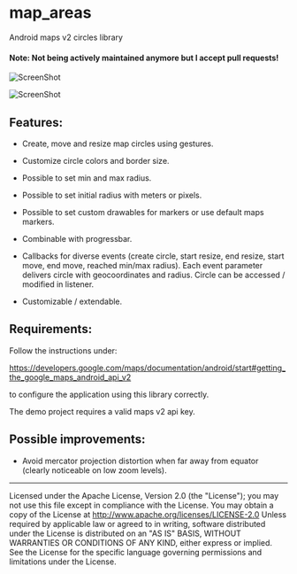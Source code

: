 map_areas
=========


Android maps v2 circles library

#### Note: Not being actively maintained anymore but I accept pull requests!

![ScreenShot](https://raw.github.com/i-schuetz/map_areas/master/screen1.png)


![ScreenShot](https://raw.github.com/i-schuetz/map_areas/master/screen2.png)


## Features:

- Create, move and resize map circles using gestures.

- Customize circle colors and border size.

- Possible to set min and max radius.

- Possible to set initial radius with meters or pixels.

- Possible to set custom drawables for markers or use default maps markers.

- Combinable with progressbar.

- Callbacks for diverse events (create circle, start resize, end resize, start move, end move, reached min/max radius).
Each event parameter delivers circle with geocoordinates and radius. Circle can be accessed / modified in listener.

- Customizable / extendable.



## Requirements:

Follow the instructions under:

https://developers.google.com/maps/documentation/android/start#getting_the_google_maps_android_api_v2

to configure the application using this library correctly.


The demo project requires a valid maps v2 api key.


## Possible improvements:

- Avoid mercator projection distortion when far away from equator (clearly noticeable on low zoom levels).


--------------------------------------------------------------------------------
Licensed under the Apache License, Version 2.0 (the "License");
you may not use this file except in compliance with the License.
You may obtain a copy of the License at
http://www.apache.org/licenses/LICENSE-2.0
Unless required by applicable law or agreed to in writing, software
distributed under the License is distributed on an "AS IS" BASIS,
WITHOUT WARRANTIES OR CONDITIONS OF ANY KIND, either express or implied.
See the License for the specific language governing permissions and
limitations under the License.


